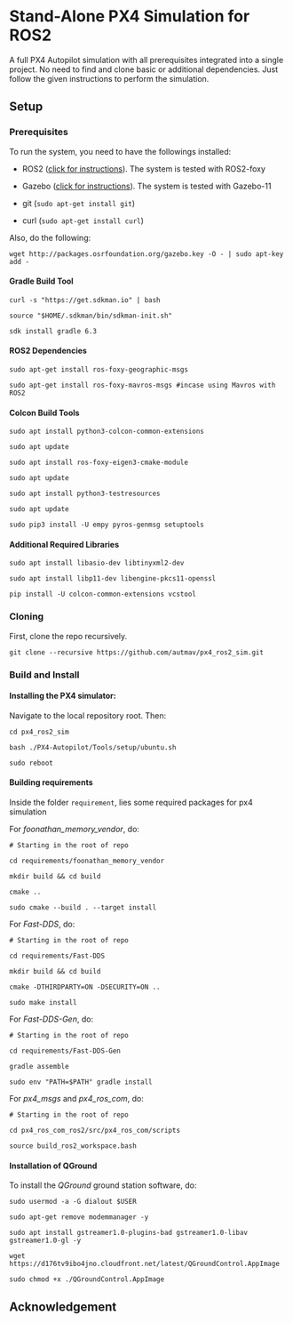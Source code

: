 # Stand-Alone PX4 Simulation for ROS2

A full PX4 Autopilot simulation with all prerequisites integrated into a single project. No need to find and clone basic or additional dependencies. Just follow the given instructions to perform the simulation. 


## Setup

### Prerequisites

To run the system, you need to have the followings installed:

- ROS2 ([click for instructions](https://github.com/hamidrezafahimi/coder_archive/blob/new-br/ROS/ROS2/installation/ros-2-foxy-on-ubuntu-2020.md)). The system is tested with ROS2-foxy

- Gazebo ([click for instructions](https://github.com/hamidrezafahimi/coder_archive/blob/new-br/ROS/Gazebo/installation/gazebo-11-on-ubuntu-20-and-22.md)). The system is tested with Gazebo-11

- git (`sudo apt-get install git`)

- curl (`sudo apt-get install curl`)

Also, do the following:

```
wget http://packages.osrfoundation.org/gazebo.key -O - | sudo apt-key add - 
```

#### Gradle Build Tool

```
curl -s "https://get.sdkman.io" | bash

source "$HOME/.sdkman/bin/sdkman-init.sh"

sdk install gradle 6.3

```

#### ROS2 Dependencies

```
sudo apt-get install ros-foxy-geographic-msgs

sudo apt-get install ros-foxy-mavros-msgs #incase using Mavros with ROS2
```

#### Colcon Build Tools

```
sudo apt install python3-colcon-common-extensions

sudo apt update

sudo apt install ros-foxy-eigen3-cmake-module

sudo apt update

sudo apt install python3-testresources

sudo apt update

sudo pip3 install -U empy pyros-genmsg setuptools
```

#### Additional Required Libraries

```
sudo apt install libasio-dev libtinyxml2-dev

sudo apt install libp11-dev libengine-pkcs11-openssl

pip install -U colcon-common-extensions vcstool
```

### Cloning

First, clone the repo recursively.

```
git clone --recursive https://github.com/autmav/px4_ros2_sim.git
```

### Build and Install

#### Installing the PX4 simulator:

Navigate to the local repository root. Then:

```
cd px4_ros2_sim

bash ./PX4-Autopilot/Tools/setup/ubuntu.sh

sudo reboot
```

#### Building requirements

Inside the folder `requirement`, lies some required packages for px4 simulation

For *foonathan_memory_vendor*, do:

```
# Starting in the root of repo

cd requirements/foonathan_memory_vendor

mkdir build && cd build

cmake ..

sudo cmake --build . --target install
```

For *Fast-DDS*, do:

```
# Starting in the root of repo

cd requirements/Fast-DDS

mkdir build && cd build

cmake -DTHIRDPARTY=ON -DSECURITY=ON ..

sudo make install
```

For *Fast-DDS-Gen*, do:

```
# Starting in the root of repo

cd requirements/Fast-DDS-Gen

gradle assemble

sudo env "PATH=$PATH" gradle install 
```

For *px4_msgs* and *px4_ros_com*, do:

```
# Starting in the root of repo

cd px4_ros_com_ros2/src/px4_ros_com/scripts

source build_ros2_workspace.bash
```

#### Installation of QGround

To install the *QGround* ground station software, do:

```
sudo usermod -a -G dialout $USER

sudo apt-get remove modemmanager -y

sudo apt install gstreamer1.0-plugins-bad gstreamer1.0-libav gstreamer1.0-gl -y

wget https://d176tv9ibo4jno.cloudfront.net/latest/QGroundControl.AppImage

sudo chmod +x ./QGroundControl.AppImage
```


## Acknowledgement


